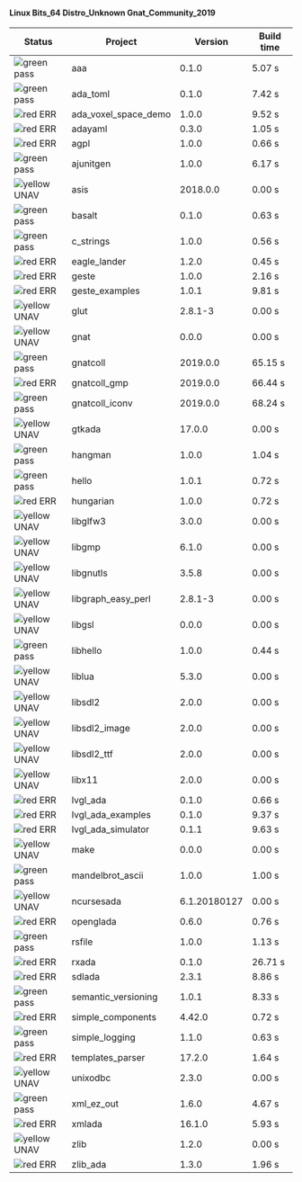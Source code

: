 #### Linux Bits_64 Distro_Unknown Gnat_Community_2019

| Status | Project | Version | Build time |
| --- | --- | --- | --- |
|![green](https://placehold.it/8/00aa00/000000?text=+) pass | aaa | 0.1.0 |  5.07 s |
|![green](https://placehold.it/8/00aa00/000000?text=+) pass | ada_toml | 0.1.0 |  7.42 s |
|![red](https://placehold.it/8/ff0000/000000?text=+) ERR  | ada_voxel_space_demo | 1.0.0 |  9.52 s |
|![red](https://placehold.it/8/ff0000/000000?text=+) ERR  | adayaml | 0.3.0 |  1.05 s |
|![red](https://placehold.it/8/ff0000/000000?text=+) ERR  | agpl | 1.0.0 |  0.66 s |
|![green](https://placehold.it/8/00aa00/000000?text=+) pass | ajunitgen | 1.0.0 |  6.17 s |
|![yellow](https://placehold.it/8/ffbb00/000000?text=+) UNAV | asis | 2018.0.0 |  0.00 s |
|![green](https://placehold.it/8/00aa00/000000?text=+) pass | basalt | 0.1.0 |  0.63 s |
|![green](https://placehold.it/8/00aa00/000000?text=+) pass | c_strings | 1.0.0 |  0.56 s |
|![red](https://placehold.it/8/ff0000/000000?text=+) ERR  | eagle_lander | 1.2.0 |  0.45 s |
|![red](https://placehold.it/8/ff0000/000000?text=+) ERR  | geste | 1.0.0 |  2.16 s |
|![red](https://placehold.it/8/ff0000/000000?text=+) ERR  | geste_examples | 1.0.1 |  9.81 s |
|![yellow](https://placehold.it/8/ffbb00/000000?text=+) UNAV | glut | 2.8.1-3 |  0.00 s |
|![yellow](https://placehold.it/8/ffbb00/000000?text=+) UNAV | gnat | 0.0.0 |  0.00 s |
|![green](https://placehold.it/8/00aa00/000000?text=+) pass | gnatcoll | 2019.0.0 |  65.15 s |
|![red](https://placehold.it/8/ff0000/000000?text=+) ERR  | gnatcoll_gmp | 2019.0.0 |  66.44 s |
|![green](https://placehold.it/8/00aa00/000000?text=+) pass | gnatcoll_iconv | 2019.0.0 |  68.24 s |
|![yellow](https://placehold.it/8/ffbb00/000000?text=+) UNAV | gtkada | 17.0.0 |  0.00 s |
|![green](https://placehold.it/8/00aa00/000000?text=+) pass | hangman | 1.0.0 |  1.04 s |
|![green](https://placehold.it/8/00aa00/000000?text=+) pass | hello | 1.0.1 |  0.72 s |
|![red](https://placehold.it/8/ff0000/000000?text=+) ERR  | hungarian | 1.0.0 |  0.72 s |
|![yellow](https://placehold.it/8/ffbb00/000000?text=+) UNAV | libglfw3 | 3.0.0 |  0.00 s |
|![yellow](https://placehold.it/8/ffbb00/000000?text=+) UNAV | libgmp | 6.1.0 |  0.00 s |
|![yellow](https://placehold.it/8/ffbb00/000000?text=+) UNAV | libgnutls | 3.5.8 |  0.00 s |
|![yellow](https://placehold.it/8/ffbb00/000000?text=+) UNAV | libgraph_easy_perl | 2.8.1-3 |  0.00 s |
|![yellow](https://placehold.it/8/ffbb00/000000?text=+) UNAV | libgsl | 0.0.0 |  0.00 s |
|![green](https://placehold.it/8/00aa00/000000?text=+) pass | libhello | 1.0.0 |  0.44 s |
|![yellow](https://placehold.it/8/ffbb00/000000?text=+) UNAV | liblua | 5.3.0 |  0.00 s |
|![yellow](https://placehold.it/8/ffbb00/000000?text=+) UNAV | libsdl2 | 2.0.0 |  0.00 s |
|![yellow](https://placehold.it/8/ffbb00/000000?text=+) UNAV | libsdl2_image | 2.0.0 |  0.00 s |
|![yellow](https://placehold.it/8/ffbb00/000000?text=+) UNAV | libsdl2_ttf | 2.0.0 |  0.00 s |
|![yellow](https://placehold.it/8/ffbb00/000000?text=+) UNAV | libx11 | 2.0.0 |  0.00 s |
|![red](https://placehold.it/8/ff0000/000000?text=+) ERR  | lvgl_ada | 0.1.0 |  0.66 s |
|![red](https://placehold.it/8/ff0000/000000?text=+) ERR  | lvgl_ada_examples | 0.1.0 |  9.37 s |
|![red](https://placehold.it/8/ff0000/000000?text=+) ERR  | lvgl_ada_simulator | 0.1.1 |  9.63 s |
|![yellow](https://placehold.it/8/ffbb00/000000?text=+) UNAV | make | 0.0.0 |  0.00 s |
|![green](https://placehold.it/8/00aa00/000000?text=+) pass | mandelbrot_ascii | 1.0.0 |  1.00 s |
|![yellow](https://placehold.it/8/ffbb00/000000?text=+) UNAV | ncursesada | 6.1.20180127 |  0.00 s |
|![red](https://placehold.it/8/ff0000/000000?text=+) ERR  | openglada | 0.6.0 |  0.76 s |
|![green](https://placehold.it/8/00aa00/000000?text=+) pass | rsfile | 1.0.0 |  1.13 s |
|![red](https://placehold.it/8/ff0000/000000?text=+) ERR  | rxada | 0.1.0 |  26.71 s |
|![red](https://placehold.it/8/ff0000/000000?text=+) ERR  | sdlada | 2.3.1 |  8.86 s |
|![green](https://placehold.it/8/00aa00/000000?text=+) pass | semantic_versioning | 1.0.1 |  8.33 s |
|![red](https://placehold.it/8/ff0000/000000?text=+) ERR  | simple_components | 4.42.0 |  0.72 s |
|![green](https://placehold.it/8/00aa00/000000?text=+) pass | simple_logging | 1.1.0 |  0.63 s |
|![red](https://placehold.it/8/ff0000/000000?text=+) ERR  | templates_parser | 17.2.0 |  1.64 s |
|![yellow](https://placehold.it/8/ffbb00/000000?text=+) UNAV | unixodbc | 2.3.0 |  0.00 s |
|![green](https://placehold.it/8/00aa00/000000?text=+) pass | xml_ez_out | 1.6.0 |  4.67 s |
|![red](https://placehold.it/8/ff0000/000000?text=+) ERR  | xmlada | 16.1.0 |  5.93 s |
|![yellow](https://placehold.it/8/ffbb00/000000?text=+) UNAV | zlib | 1.2.0 |  0.00 s |
|![red](https://placehold.it/8/ff0000/000000?text=+) ERR  | zlib_ada | 1.3.0 |  1.96 s |
